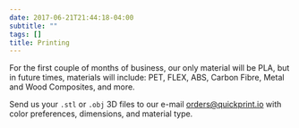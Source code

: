 ```yaml
---
date: 2017-06-21T21:44:18-04:00
subtitle: ""
tags: []
title: Printing
---
```


For the first couple of months of business, our only material will be PLA, but in future times, materials will include: PET, FLEX, ABS, Carbon Fibre, Metal and Wood Composites, and more.

Send us your `.stl` or `.obj` 3D files to our e-mail orders@quickprint.io with color preferences, dimensions, and material type.